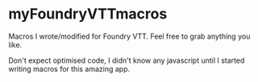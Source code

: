 # myFoundryVTTmacros
Macros I wrote/modified for Foundry VTT. Feel free to grab anything you like.

Don't expect optimised code, I didn't know any javascript until I started writing macros for this amazing app.
